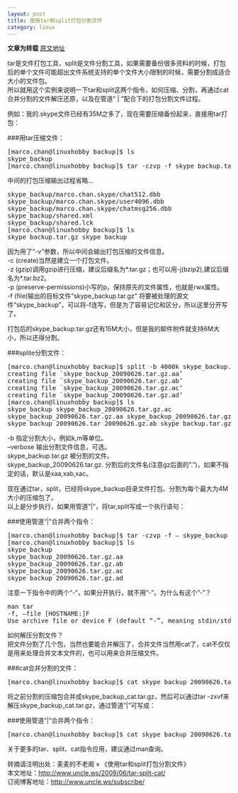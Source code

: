```yaml
---
layout: post
title: 使用tar和split打包分割文件
category: linux
---
```


__文章为转载__ [原文地址](http://www.cnblogs.com/xiaouisme/archive/2011/05/25/2057435.html)

tar是文件打包工具，split是文件分割工具，如果需要备份很多资料的时候，打包后的单个文件可能超出文件系统支持的单个文件大小限制的时候，需要分割成适合大小的文件包。<br>
所以就用这个实例来说明一下tar和split这两个指令，如何压缩、分割，再通过cat合并分割的文件解压还原，以及在管道“ | ”配合下的打包分割文件过程。

例如：我的.skype文件已经有35M之多了，现在需要压缩备份起来，直接用tar打包：

###用tar压缩文件：

<pre>
[marco.chan@linuxhobby backup]$ ls
skype_backup
[marco.chan@linuxhobby backup]$ tar -czvp -f skype_backup.tar.gz skype_backup
</pre>

中间的打包压缩输出过程省略…

<pre>
skype_backup/marco.chan.skype/chat512.dbb
skype_backup/marco.chan.skype/user4096.dbb
skype_backup/marco.chan.skype/chatmsg256.dbb
skype_backup/shared.xml
skype_backup/shared.lck
[marco.chan@linuxhobby backup]$ ls
skype_backup.tar.gz skype_backup
</pre>

因为用了“-v”参数，所以中间会输出打包压缩的文件信息。<br>
-c (create)当然是建立一个打包文件。<br>
-z (gzip)调用gzip进行压缩，建议后缀名为*.tar.gz；也可以用-j(bzip2),建议后缀名为*.tar.bz2。<br>
-p (preserve-permissions)小写的p，保持原先的文件属性，也就是rwx属性。<br>
-f (file)输出的目标文件“skype_backup.tar.gz” 将要被处理的源文件“skype_backup”，可以将-f连写，但是为了容易记忆和区分，所以这里分开写了。<br>

打包后的skype_backup.tar.gz还有15M大小，但是我的邮件附件就支持6M大小，所以还得分割。

###splite分割文件：

<pre>[marco.chan@linuxhobby backup]$ split -b 4000k skype_backup.tar.gz skype_backup_20090626.tar.gz. –verbose
creating file `skype_backup_20090626.tar.gz.aa’
creating file `skype_backup_20090626.tar.gz.ab’
creating file `skype_backup_20090626.tar.gz.ac’
creating file `skype_backup_20090626.tar.gz.ad’
[marco.chan@linuxhobby backup]$ ls
skype_backup skype_backup_20090626.tar.gz.ac
skype_backup_20090626.tar.gz.aa skype_backup_20090626.tar.gz.ad
skype_backup_20090626.tar_20090626.gz.ab skype_backup.tar.gz
</pre>

-b 指定分割大小，例如k,m等单位。<br>
–verbose 输出分割文件信息，可选。<br>
skype_backup.tar.gz 被分割的文件。<br>
skype_backup_20090626.tar.gz. 分割后的文件名(注意gz后面的”.”)，如果不指定的话，默认是xaa,xab,xac。

现在通过tar，split，已经将skype_backup目录文件打包、分割为每个最大为4M大小的压缩包了。<br>
以上是分步执行，如果用管道”|”，将tar,split写成一个执行语句：<br>

###使用管道“|”合并两个指令：

<pre>
[marco.chan@linuxhobby backup]$ tar -czvp -f – skype_backup |split -b 4000k – skype_backup_20090626.tar.gz. –verbose
[marco.chan@linuxhobby backup]$ ls
skype_backup
skype_backup_20090626.tar.gz.aa
skype_backup_20090626.tar.gz.ab
skype_backup_20090626.tar.gz.ac
skype_backup_20090626.tar.gz.ad
</pre>

注意一下指令中的两个“-”，如果分开执行，就不用”-”。为什么有这个”-”？

<pre>
man tar
-f, –file [HOSTNAME:]F
Use archive file or device F (default “-”, meaning stdin/stdout). Note that “/dev/stdout” is not equivalent to “-”.Using “/dev/stdout” explicitly can lead to corrupted archive, especially when coupled with “-v”.
</pre>

如何解压分割文件？<br>
把文件分割了几个包，当然也要能合并解压了，合并文件当然用cat了，cat不仅仅是用来处理合并文本文件的，也可以用来合并压缩文件。<br>


###cat合并分割的文件：

<pre>
[marco.chan@linuxhobby backup]$ cat skype_backup_20090626.tar.gz.a* >skype_backup_cat.tar.gz
</pre>
将之前分割的压缩包合并成skype_backup_cat.tar.gz，然后可以通过tar -zxvf来解压skype_backup_cat.tar.gz，通过管道”|”可写成：

###使用管道“|”合并两个指令：

<pre>
[marco.chan@linuxhobby backup]$ cat skype_backup_20090626.tar.gz.a* |tar -zxv
</pre>

关于更多的tar、split、cat指令应用，建议通过man查询。

转摘请注明出处：麦麦的不老阁 » 《使用tar和split打包分割文件》<br>
本文地址：http://www.uncle.ws/2009/06/tar-split-cat/<br>
订阅博客地址：http://www.uncle.ws/subscribe/<br>
